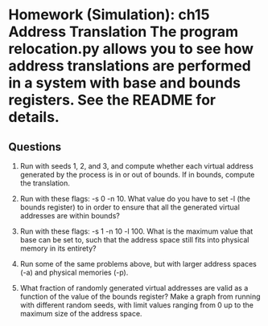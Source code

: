 # Homework (Simulation): ch15 Address Translation The program relocation.py allows you to see how address translations are performed in a system with base and bounds registers. See the README for details.

## Questions

1.  Run with seeds 1, 2, and 3, and compute whether each virtual address generated by the process is in or out of bounds. If in bounds, compute the translation.

2.  Run with these flags: -s 0 -n 10. What value do you have to set -l (the bounds register) to in order to ensure that all the generated virtual addresses are within bounds?

3.  Run with these flags: -s 1 -n 10 -l 100. What is the maximum value that base can be set to, such that the address space still fits into physical memory in its entirety?

4.  Run some of the same problems above, but with larger address spaces (-a) and physical memories (-p).

5.  What fraction of randomly generated virtual addresses are valid as a function of the value of the bounds register? Make a graph from running with different random seeds, with limit values ranging from 0 up to the maximum size of the address space.
